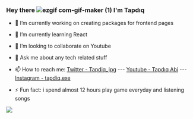 ### Hey there ![ezgif com-gif-maker (1)](https://user-images.githubusercontent.com/90452939/154030415-dd9d819e-2a67-4964-98ef-f32c63f2014b.gif) I'm Tapdıq



- 🔭 I’m currently working on creating packages for frontend pages
- 🌱 I’m currently learning React
- 👯 I’m looking to collaborate on Youtube

- 💬 Ask me about any tech related stuff
- 📫 How to reach me: [Twitter - Tapdiq_jpg](https://twitter.com/Tapdiq_jpg)  ---  [Youtube - Tapdıq Abi](https://www.youtube.com/channel/UCeauIh2BT3LxDuAmA0LIG-g)  ---  [Instagram - tapdiq.exe](https://www.instagram.com/tapdiq.exe/)
- ⚡ Fun fact: i spend almost 12 hours play game everyday and listening songs




<img src="https://github-readme-stats.vercel.app/api?username=Protap001&&show_icons=true&title_color=ffffff&icon_color=bb2acf&text_color=daf7dc&bg_color=151515">
